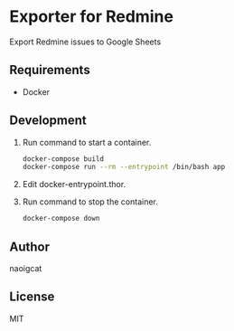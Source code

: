 # Exporter for Redmine

Export Redmine issues to Google Sheets

## Requirements

-   Docker

## Development

1.  Run command to start a container.

    ```sh
    docker-compose build
    docker-compose run --rm --entrypoint /bin/bash app
    ```

2.  Edit docker-entrypoint.thor.

3.  Run command to stop the container.

    ```sh
    docker-compose down
    ```

## Author

naoigcat

## License

MIT
